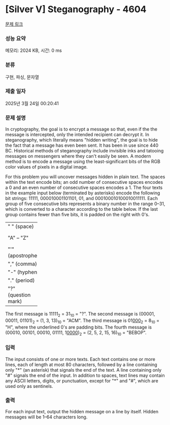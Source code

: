 # [Silver V] Steganography - 4604 

[문제 링크](https://www.acmicpc.net/problem/4604) 

### 성능 요약

메모리: 2024 KB, 시간: 0 ms

### 분류

구현, 파싱, 문자열

### 제출 일자

2025년 3월 24일 00:20:41

### 문제 설명

<p>In cryptography, the goal is to encrypt a message so that, even if the the message is intercepted, only the intended recipient can decrypt it. In steganography, which literally means "hidden writing", the goal is to hide the fact that a message has even been sent. It has been in use since 440 BC. Historical methods of steganography include invisible inks and tatooing messages on messengers where they can't easily be seen. A modern method is to encode a message using the least-significant bits of the RGB color values of pixels in a digital image.</p>

<p>For this problem you will uncover messages hidden in plain text. The spaces within the text encode bits; an odd number of consecutive spaces encodes a 0 and an even number of consecutive spaces encodes a 1. The four texts in the example input below (terminated by asterisks) encode the following bit strings: 11111, 000010001101101, 01, and 000100010100010011111. Each group of five consecutive bits represents a binary number in the range 0–31, which is converted to a character according to the table below. If the last group contains fewer than five bits, it is padded on the right with 0's.</p>

<table class="table table-bordered" style="width:20%">
	<tbody>
		<tr>
			<td>" " (space)</td>
			<td>0</td>
		</tr>
		<tr>
			<td>"A" – "Z"</td>
			<td>1–26</td>
		</tr>
		<tr>
			<td>"'" (apostrophe)</td>
			<td>27</td>
		</tr>
		<tr>
			<td>"," (comma)</td>
			<td>28</td>
		</tr>
		<tr>
			<td>"-" (hyphen)</td>
			<td>29</td>
		</tr>
		<tr>
			<td>"." (period)</td>
			<td>30</td>
		</tr>
		<tr>
			<td>"?" (question mark)</td>
			<td>31</td>
		</tr>
	</tbody>
</table>

<p>The first message is 11111<sub>2</sub> = 31<sub>10</sub> = "?". The second message is (00001, 00011, 01101)<sub>2</sub> = (1, 3, 13)<sub>10</sub> = "ACM". The third message is 01<u>000</u><sub>2</sub> = 8<sub>10</sub> = "H", where the underlined 0's are padding bits. The fourth message is (00010, 00101, 00010, 01111, 1<u>0000</u>)<sub>2</sub> = (2, 5, 2, 15, 16)<sub>10</sub> = "BEBOP".</p>

### 입력 

 <p>The input consists of one or more texts. Each text contains one or more lines, each of length at most 80 characters, followed by a line containing only "*" (an asterisk) that signals the end of the text. A line containing only "#" signals the end of the input. In addition to spaces, text lines may contain any ASCII letters, digits, or punctuation, except for "*" and "#", which are used only as sentinels.</p>

### 출력 

 <p>For each input text, output the hidden message on a line by itself. Hidden messages will be 1–64 characters long.</p>

